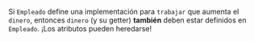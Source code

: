 Si `Empleado` define una implementación para `trabajar` que aumenta el `dinero`, entonces `dinero` (y su getter) **también** deben estar definidos en `Empleado`. ¡Los atributos pueden heredarse!